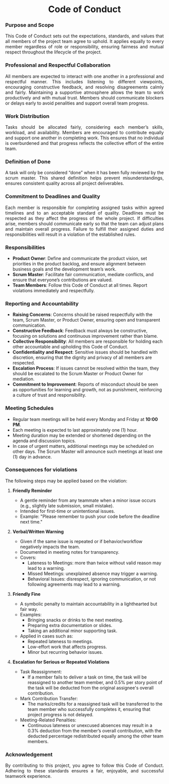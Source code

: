 <h1 align="center">Code of Conduct</h1>

### Purpose and Scope
<p align="justify">
This Code of Conduct sets out the expectations, standards, and values that all members of the project team agree to uphold. It applies equally to every member regardless of role or responsibility, ensuring fairness and mutual respect throughout the lifecycle of the project.
</p>

### Professional and Respectful Collaboration
<p align="justify">
All members are expected to interact with one another in a professional and respectful manner. This includes listening to different viewpoints, encouraging constructive feedback, and resolving disagreements calmly and fairly. Maintaining a supportive atmosphere allows the team to work productively and with mutual trust. Members should communicate blockers or delays early to avoid penalities and support overall team progress.
</p>

### Work Distribution
<p align="justify">
Tasks should be allocated fairly, considering each member’s skills, workload, and availability. Members are encouraged to contribute equally and support one another in completing work. This ensures that no individual is overburdened and that progress reflects the collective effort of the entire team.
</p>

### Definition of Done
<p align="justify">
 A task will only be considered “done” when it has been fully reviewed by the scrum master. This shared definition helps prevent misunderstandings, ensures consistent quality across all project deliverables.
</p>

### Commitment to Deadlines and Quality
<p align="justify">
Each member is responsible for completing assigned tasks within agreed timelines and to an acceptable standard of quality. Deadlines must be respected as they affect the progress of the whole project. If difficulties arise, members should communicate early so that the team can adjust plans and maintain overall progress. Failure to fulfill their assigned duties and responsibilities will result in a violation of the established rules.
</p>

### Responsibilities
* **Product Owner**: Define and communicate the product vision, set priorities in the product backlog, and ensure alignment between business goals and the development team’s work.
* **Scrum Master**: Facilitate fair communication, mediate conflicts, and ensure that everyone’s contributions are valued.
* **Team Members**: Follow this Code of Conduct at all times. Report violations immediately and respectfully.

### Reporting and Accountability
* **Raising Concerns**: <span align="justify"> Concerns should be raised respectfully with the team, Scrum Master, or Product Owner, ensuring open and transparent communication. </span>
* **Constructive Feedback**: <span align="justify"> Feedback must always be constructive, focusing on solutions and continuous improvement rather than blame. </span>
* **Collective Responsibility**: <span align="justify"> All members are responsible for holding each other accountable and upholding this Code of Conduct. </span>
* **Confidentiality and Respect**: <span align="justify"> Sensitive issues should be handled with discretion, ensuring that the dignity and privacy of all members are respected. </span>
* **Escalation Process**: <span align="justify"> If issues cannot be resolved within the team, they should be escalated to the Scrum Master or Product Owner for mediation. </span>
* **Commitment to Improvement**: <span align="justify"> Reports of misconduct should be seen as opportunities for learning and growth, not as punishment, reinforcing a culture of trust and responsibility. </span>

### Meeting Schedules
* Regular team meetings will be held every Monday and Friday at **10:00 PM**.
* Each meeting is expected to last approximately one (1) hour.
* Meeting duration may be extended or shortened depending on the agenda and discussion topics.
* In case of urgent matters, additional meetings may be scheduled on other days. The Scrum Master will announce such meetings at least one (1) day in advance.

### Consequences for violations
The following steps may be applied based on the violation:
1. **Friendly Reminder**
    * A gentle reminder from any teammate when a minor issue occurs (e.g., slightly late submission, small mistake).
    * Intended for first-time or unintentional issues.
    * Example: "Please remember to push your code before the deadline next time."

2. **Verbal/Written Warning**
    * Given if the same issue is repeated or if behavior/workflow negatively impacts the team.
    * Documented in meeting notes for transparency.
    * Covers:
        * Lateness to Meetings: more than twice without valid reason may lead to a warning.
        * Missed Meetings: unexplained absence may trigger a warning.
        * Behavioral Issues: disrespect, ignoring communication, or not following agreements may lead to a warning.

3. **Friendly Fine**
    * A symbolic penalty to maintain accountability in a lighthearted but fair way.
    * Examples:
        * Bringing snacks or drinks to the next meeting.
        * Preparing extra documentation or slides.
        * Taking an additional minor supporting task.
    * Applied in cases such as:
        * Repeated lateness to meetings.
        * Low-effort work that affects progress.
        * Minor but recurring behavior issues.

4. **Escalation for Serious or Repeated Violations**
    * Task Reassignment:
        * If a member fails to deliver a task on time, the task will be reassigned to another team member, and 0.5% per story point of the task will be deducted from the original assignee's overall contribution.
    * Mark Contribution Transfer:
        * The marks/credits for a reassigned task will be transferred to the team member who successfully completes it, ensuring that project progress is not delayed.
    * Meeting-Related Penalties:
        * Continuous lateness or unexcused absences may result in a 0.3% deduction from the member’s overall contribution, with the deducted percentage redistributed equally among the other team members.

### Acknowledgement
<p align="justify">
By contributing to this project, you agree to follow this Code of Conduct. Adhering to these standards ensures a fair, enjoyable, and successful teamwork experience.
</p>